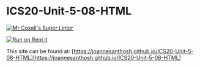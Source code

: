 # ICS20-Unit-5-08-HTML

[![Mr Coxall's Super Linter](https://github.com/joannesanthosh/ICS20-Unit-5-08-HTML/workflows/Mr%20Coxall's%20Super%20Linter/badge.svg)](https://github.com/joannesanthosh/ICS20-Unit-5-08-HTML/actions)

[![Run on Repl.it](https://repl.it/badge/github/joannesanthosh/ICS20-Unit-5-08-HTML)](https://repl.it/github/joannesanthosh/ICS20-Unit-5-08-HTML)

This site can be found at: [https://joannesanthosh.github.io/ICS20-Unit-5-08-HTML](https://joannesanthosh.github.io/ICS20-Unit-5-08-HTML)

